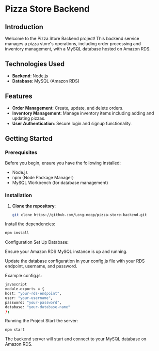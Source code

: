 # Pizza Store Backend

## Introduction
Welcome to the Pizza Store Backend project! This backend service manages a pizza store's operations, including order processing and inventory management, with a MySQL database hosted on Amazon RDS.

## Technologies Used
- **Backend**: Node.js
- **Database**: MySQL (Amazon RDS)

## Features
- **Order Management**: Create, update, and delete orders.
- **Inventory Management**: Manage inventory items including adding and updating pizzas.
- **User Authentication**: Secure login and signup functionality.

## Getting Started

### Prerequisites
Before you begin, ensure you have the following installed:
- Node.js
- npm (Node Package Manager)
- MySQL Workbench (for database management)

### Installation
1. **Clone the repository**:
   ```bash
   git clone https://github.com/Long-noop/pizza-store-backend.git
   
Install the dependencies:

   ```bash
npm install
```
Configuration
Set Up Database:

Ensure your Amazon RDS MySQL instance is up and running.

Update the database configuration in your config.js file with your RDS endpoint, username, and password.

Example config.js:
   ```bash
javascript
module.exports = {
  host: "your-rds-endpoint",
  user: "your-username",
  password: "your-password",
  database: "your-database-name"
};
```
Running the Project
Start the server:
   ```bash
npm start
```
The backend server will start and connect to your MySQL database on Amazon RDS.

